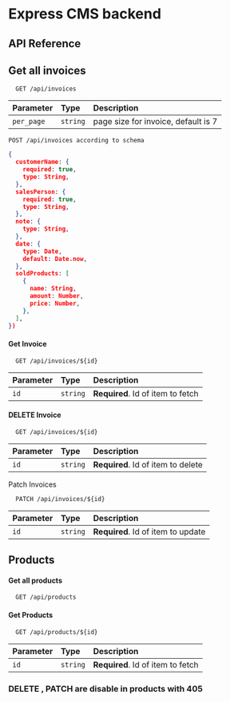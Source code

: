 # Express CMS backend

## API Reference

## Get all invoices

```http
  GET /api/invoices
```

| Parameter  | Type     | Description                         |
| :--------- | :------- | :---------------------------------- |
| `per_page` | `string` | page size for invoice, default is 7 |

```
POST /api/invoices according to schema
```

```json
{
  customerName: {
    required: true,
    type: String,
  },
  salesPerson: {
    required: true,
    type: String,
  },
  note: {
    type: String,
  },
  date: {
    type: Date,
    default: Date.now,
  },
  soldProducts: [
    {
      name: String,
      amount: Number,
      price: Number,
    },
  ],
})
```

#### Get Invoice

```http
  GET /api/invoices/${id}
```

| Parameter | Type     | Description                       |
| :-------- | :------- | :-------------------------------- |
| `id`      | `string` | **Required**. Id of item to fetch |

#### DELETE Invoice

```http
  GET /api/invoices/${id}
```

| Parameter | Type     | Description                        |
| :-------- | :------- | :--------------------------------- |
| `id`      | `string` | **Required**. Id of item to delete |

Patch Invoices

```http
  PATCH /api/invoices/${id}
```

| Parameter | Type     | Description                        |
| :-------- | :------- | :--------------------------------- |
| `id`      | `string` | **Required**. Id of item to update |

## Products

#### Get all products

```http
  GET /api/products
```

#### Get Products

```http
  GET /api/products/${id}
```

| Parameter | Type     | Description                       |
| :-------- | :------- | :-------------------------------- |
| `id`      | `string` | **Required**. Id of item to fetch |

### DELETE , PATCH are disable in products with 405
